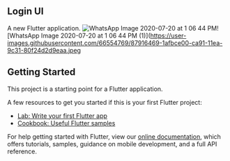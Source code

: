 ## Login UI


A new Flutter application.
![WhatsApp Image 2020-07-20 at 1 06 44 PM](https://user-images.githubusercontent.com/66554769/87916474-1c2cfb00-ca91-11ea-98a7-3a6d5467e44a.jpeg)![WhatsApp Image 2020-07-20 at 1 06 44 PM (1)](https://user-images.githubusercontent.com/66554769/87916469-1afbce00-ca91-11ea-9c31-80f24d2d9eaa.jpeg


## Getting Started

This project is a starting point for a Flutter application.

A few resources to get you started if this is your first Flutter project:

- [Lab: Write your first Flutter app](https://flutter.dev/docs/get-started/codelab)
- [Cookbook: Useful Flutter samples](https://flutter.dev/docs/cookbook)

For help getting started with Flutter, view our
[online documentation](https://flutter.dev/docs), which offers tutorials,
samples, guidance on mobile development, and a full API reference.
